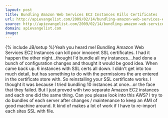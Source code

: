 ```yaml
---
layout: post
title: Bundling Amazon Web Services EC2 Instances Kills Certificates
url: http://apievangelist.com/2009/02/14/bundling-amazon-web-services-ec2-instances-kills-certificates/
source: http://apievangelist.com/2009/02/14/bundling-amazon-web-services-ec2-instances-kills-certificates/
domain: apievangelist.com
image: 
---
```

{% include JB/setup %}Yeah you heard me! Bundling Amazon Web Services EC2 Instances can kill poor innocent SSL certificates.
I had it happen the other night...thought I'd bundle all my instances....had done a bunch of configuration changes and thought it would be good idea. When came back up. 6 instances with SSL certs all down.
I didn't get into too much detail, but has something to do with the permissions the are entered in the certificate store with. So reinstalling your SSL certificate works.
I thought it was because I tried bundling 10 instances at once...or the face that they failed.
But I just proved with two separate Amazon EC2 instances and each one did the same thing. Can you please look into this AWS? I try to do bundles of each server after changes / maintenance to keep an AMI of good machine around.
It kind of makes a lot of work if I have to re-import each sites SSL with file.